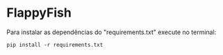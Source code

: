 # FlappyFish



Para instalar as dependências do "requirements.txt" execute no terminal:

`pip install -r requirements.txt`
